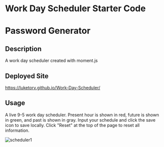 # Work Day Scheduler Starter Code
# Password Generator
## Description
A work day scheduler created with moment.js

## Deployed Site
https://luketorv.github.io/Work-Day-Scheduler/

## Usage
A live 9-5 work day scheduler. Present hour is shown in red, future is shown in green, and past is shown in gray. Input your schedule and click the save icon to save locally. Click "Reset" at the top of the page to reset all information.

![scheduler1](https://user-images.githubusercontent.com/104324965/172930471-e1dd3037-696c-40b9-a515-9d02fed797a7.jpg)
